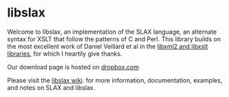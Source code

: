# libslax

Welcome to libslax, an implementation of the SLAX language, an
alternate syntax for XSLT that follow the patterns of C and Perl.
This library builds on the most excellent work of Daniel Veillard
et al in the [libxml2 and libxslt libraries](http://xmlsoft.org),
for which I heartily give thanks.

Our download page is hosted on
[dropbox.com](https://www.dropbox.com/sh/krw6ddg5sdkf97z/3KoP-2fLaL)

Please visit the 
[libslax wiki](https://github.com/Juniper/libslax/wiki).
for more information, documentation, examples, and notes on
SLAX and libslax.
